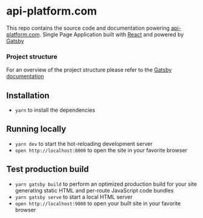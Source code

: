 # api-platform.com
This repo contains the source code and documentation powering [api-platform.com](https://api-platform.com/).
Single Page Application built with [React](https://facebook.github.io/react/) and powered by [Gatsby](https://www.gatsbyjs.org/)

### Project structure

For an overview of the project structure please refer to the [Gatsby documentation](https://www.gatsbyjs.org/docs/building-with-components/)

## Installation

* `yarn` to install the dependencies


## Running locally

* `yarn dev` to start the hot-reloading development server
* `open http://localhost:8000` to open the site in your favorite browser


## Test production build

* `yarn gatsby build` to perform an optimized production build for your site generating static HTML and per-route JavaScript code bundles
* `yarn gatsby serve` to start a local HTML server
* `open http://localhost:9000` to open your built site in your favorite browser
